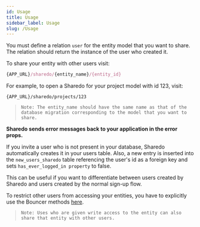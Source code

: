 ```yaml
---
id: Usage
title: Usage
sidebar_label: Usage
slug: /Usage
---
```


You must define a relation `user` for the entity model that you want to share. The relation should return the instance of the user who created it.

To share your entity with other users visit:

```jsx
{APP_URL}/sharedo/{entity_name}/{entity_id}
```

For example, to open a Sharedo for your project model with id 123, visit:

```
{APP_URL}/sharedo/projects/123
```

> `Note: The entity_name should have the same name as that of the database migration corresponding to the model that you want to share.`

**Sharedo sends error messages back to your application in the error props.**

If you invite a user who is not present in your database, Sharedo automatically creates it in your users table. Also, a new entry is inserted into the `new_users_sharedo` table referencing the user's id as a foreign key and sets `has_ever_logged_in property` to false.

This can be useful if you want to differentiate between users created by Sharedo and users created by the normal sign-up flow.

To restrict other users from accessing your entities, you have to explicitly use the Bouncer methods [here](https://github.com/JosephSilber/bouncer#cheat-sheet).

> `Note: Uses who are given write access to the entity can also share that entity with other users.`
